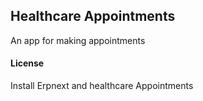 ## Healthcare Appointments

An app for making appointments

#### License

Install Erpnext and healthcare Appointments 